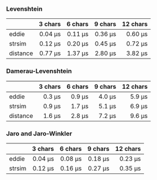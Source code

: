 ### Levenshtein

|          | 3 chars | 6 chars | 9 chars | 12 chars |
| :------- | ------: | ------: | ------: | -------: |
| eddie    | 0.04 μs | 0.11 μs | 0.36 μs |  0.60 μs |
| strsim   | 0.12 μs | 0.20 μs | 0.45 μs |  0.72 μs |
| distance | 0.77 μs | 1.37 μs | 2.80 μs |  3.82 μs |


### Damerau-Levenshtein

|          | 3 chars | 6 chars | 9 chars | 12 chars |
| :------- | ------: | ------: | ------: | -------: |
| eddie    |  0.3 μs |  0.9 μs |  4.0 μs |   5.9 μs |
| strsim   |  0.9 μs |  1.7 μs |  5.1 μs |   6.9 μs |
| distance |  1.6 μs |  2.8 μs |  7.2 μs |   9.6 μs |

### Jaro and Jaro-Winkler

|        |  3 chars |  6 chars |  9 chars | 12 chars |
| :----- | -------: | -------: | -------: | -------: |
| eddie  |  0.04 μs |  0.08 μs |  0.18 μs |  0.23 μs |
| strsim |  0.12 μs |  0.16 μs |  0.27 μs |  0.35 μs |
